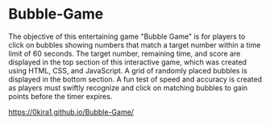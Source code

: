# Bubble-Game

The objective of this entertaining game "Bubble Game" is for players to click on bubbles showing numbers that match a target number within a time limit of 60 seconds. The target number, remaining time, and score are displayed in the top section of this interactive game, which was created using HTML, CSS, and JavaScript. A grid of randomly placed bubbles is displayed in the bottom section. A fun test of speed and accuracy is created as players must swiftly recognize and click on matching bubbles to gain points before the timer expires.

https://0kira1.github.io/Bubble-Game/
